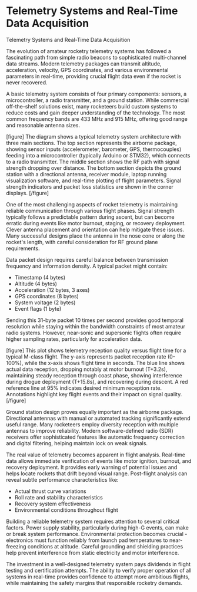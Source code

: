 # Telemetry Systems and Real-Time Data Acquisition

Telemetry Systems and Real-Time Data Acquisition

The evolution of amateur rocketry telemetry systems has followed a fascinating path from simple radio beacons to sophisticated multi-channel data streams. Modern telemetry packages can transmit altitude, acceleration, velocity, GPS coordinates, and various environmental parameters in real-time, providing crucial flight data even if the rocket is never recovered.

A basic telemetry system consists of four primary components: sensors, a microcontroller, a radio transmitter, and a ground station. While commercial off-the-shelf solutions exist, many rocketeers build custom systems to reduce costs and gain deeper understanding of the technology. The most common frequency bands are 433 MHz and 915 MHz, offering good range and reasonable antenna sizes.

[figure]
The diagram shows a typical telemetry system architecture with three main sections. The top section represents the airborne package, showing sensor inputs (accelerometer, barometer, GPS, thermocouples) feeding into a microcontroller (typically Arduino or STM32), which connects to a radio transmitter. The middle section shows the RF path with signal strength dropping over distance. The bottom section depicts the ground station with a directional antenna, receiver module, laptop running visualization software, and real-time plotting of flight parameters. Signal strength indicators and packet loss statistics are shown in the corner displays.
[/figure]

One of the most challenging aspects of rocket telemetry is maintaining reliable communication through various flight phases. Signal strength typically follows a predictable pattern during ascent, but can become erratic during events like motor burnout, staging, or recovery deployment. Clever antenna placement and orientation can help mitigate these issues. Many successful designs place the antenna in the nose cone or along the rocket's length, with careful consideration for RF ground plane requirements.

Data packet design requires careful balance between transmission frequency and information density. A typical packet might contain:

- Timestamp (4 bytes)
- Altitude (4 bytes)
- Acceleration (12 bytes, 3 axes)
- GPS coordinates (8 bytes)
- System voltage (2 bytes)
- Event flags (1 byte)

Sending this 31-byte packet 10 times per second provides good temporal resolution while staying within the bandwidth constraints of most amateur radio systems. However, near-sonic and supersonic flights often require higher sampling rates, particularly for acceleration data.

[figure]
This plot shows telemetry reception quality versus flight time for a typical M-class flight. The y-axis represents packet reception rate (0-100%), while the x-axis shows flight time in seconds. The blue line shows actual data reception, dropping notably at motor burnout (T+3.2s), maintaining steady reception through coast phase, showing interference during drogue deployment (T+15.8s), and recovering during descent. A red reference line at 95% indicates desired minimum reception rate. Annotations highlight key flight events and their impact on signal quality.
[/figure]

Ground station design proves equally important as the airborne package. Directional antennas with manual or automated tracking significantly extend useful range. Many rocketeers employ diversity reception with multiple antennas to improve reliability. Modern software-defined radio (SDR) receivers offer sophisticated features like automatic frequency correction and digital filtering, helping maintain lock on weak signals.

The real value of telemetry becomes apparent in flight analysis. Real-time data allows immediate verification of events like motor ignition, burnout, and recovery deployment. It provides early warning of potential issues and helps locate rockets that drift beyond visual range. Post-flight analysis can reveal subtle performance characteristics like:

- Actual thrust curve variations
- Roll rate and stability characteristics
- Recovery system effectiveness
- Environmental conditions throughout flight

Building a reliable telemetry system requires attention to several critical factors. Power supply stability, particularly during high-G events, can make or break system performance. Environmental protection becomes crucial - electronics must function reliably from launch pad temperatures to near-freezing conditions at altitude. Careful grounding and shielding practices help prevent interference from static electricity and motor interference.

The investment in a well-designed telemetry system pays dividends in flight testing and certification attempts. The ability to verify proper operation of all systems in real-time provides confidence to attempt more ambitious flights, while maintaining the safety margins that responsible rocketry demands.
